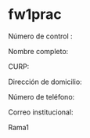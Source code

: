 # fw1prac

Número de control :

Nombre completo:

CURP:

Dirección de domicilio:

Número de teléfono:

Correo institucional:

Rama1
